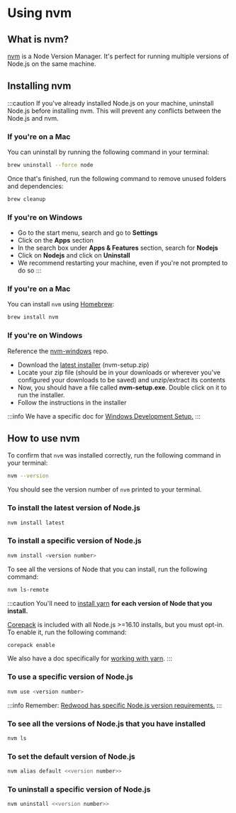 # Using nvm

## What is nvm?

[nvm](https://github.com/nvm-sh/nvm) is a Node Version Manager. It's perfect for running multiple versions of Node.js on the same machine.

## Installing nvm

:::caution
If you've already installed Node.js on your machine, uninstall Node.js before installing nvm. This will prevent any conflicts between the Node.js and nvm.

### If you're on a Mac
You can uninstall by running the following command in your terminal:

```bash
brew uninstall --force node
```

Once that's finished, run the following command to remove unused folders and dependencies:
```bash
brew cleanup
```

### If you're on Windows

- Go to the start menu, search and go to **Settings**
- Click on the **Apps** section
- In the search box under **Apps & Features** section, search for **Nodejs**
- Click on **Nodejs** and click on **Uninstall**
- We recommend restarting your machine, even if you're not prompted to do so
:::

### If you're on a Mac
You can install `nvm` using [Homebrew](https://brew.sh/):

```bash
brew install nvm
```

### If you're on Windows
Reference the [nvm-windows](https://github.com/coreybutler/nvm-windows) repo.

- Download the [latest installer](https://github.com/coreybutler/nvm-windows/releases) (nvm-setup.zip)
- Locate your zip file (should be in your downloads or wherever you've configured your downloads to be saved) and unzip/extract its contents
- Now, you should have a file called **nvm-setup.exe**. Double click on it to run the installer.
- Follow the instructions in the installer

:::info
We have a specific doc for [Windows Development Setup.](/docs/how-to/windows-development-setup)
:::

## How to use nvm

To confirm that `nvm` was installed correctly, run the following command in your terminal:

```bash
nvm --version
```

You should see the version number of `nvm` printed to your terminal.

### To install the latest version of Node.js

```bash
nvm install latest
```

### To install a specific version of Node.js

```bash
nvm install <version number>
```

To see all the versions of Node that you can install, run the following command:

```bash
nvm ls-remote
```

:::caution
You'll need to [install yarn](https://yarnpkg.com/getting-started/install) **for each version of Node that you install.**

[Corepack](https://nodejs.org/dist/latest/docs/api/corepack.html) is included with all Node.js >=16.10 installs, but you must opt-in. To enable it, run the following command:

```bash
corepack enable
```

We also have a doc specifically for [working with yarn](./using-yarn).
:::

### To use a specific version of Node.js

```bash
nvm use <version number>
```

:::info
Remember: [Redwood has specific Node.js version requirements.](../tutorial/chapter1/prerequisites.md#nodejs-and-yarn-versions)
:::

### To see all the versions of Node.js that you have installed

```bash
nvm ls
```

### To set the default version of Node.js

```bash
nvm alias default <<version number>>
```

### To uninstall a specific version of Node.js

```bash
nvm uninstall <<version number>>
```

